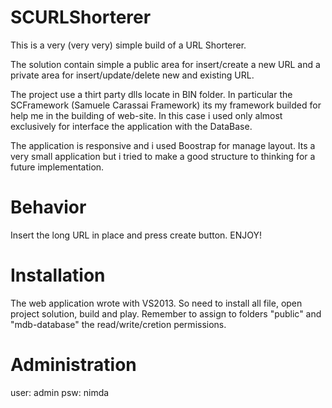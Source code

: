 # SCURLShorterer
This is a very (very very) simple build of a URL Shorterer.

The solution contain simple a public area for insert/create a new URL and a private area for insert/update/delete new and existing URL.

The project use a thirt party dlls locate in BIN folder. 
In particular the SCFramework (Samuele Carassai Framework) its my framework builded for help me in the building of web-site.
In this case i used only almost exclusively for interface the application with the DataBase.

The application is responsive and i used Boostrap for manage layout.
Its a very small application but i tried to make a good structure to thinking for a future implementation.

# Behavior
Insert the long URL in place and press create button.
ENJOY!

# Installation
The web application wrote with VS2013.
So need to install all file, open project solution, build and play.
Remember to assign to folders "public" and "mdb-database" the read/write/cretion permissions.

# Administration
user: admin
psw: nimda

